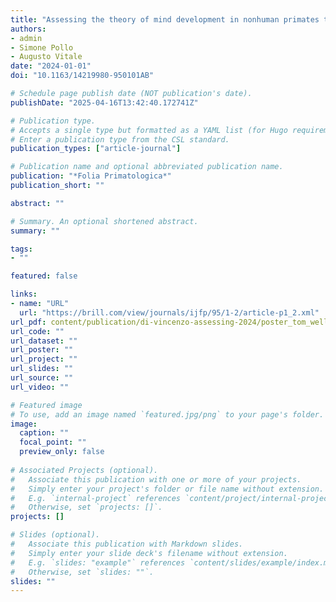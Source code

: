 ```yaml
---
title: "Assessing the theory of mind development in nonhuman primates to improve their well-being"
authors:
- admin
- Simone Pollo
- Augusto Vitale
date: "2024-01-01"
doi: "10.1163/14219980-950101AB"

# Schedule page publish date (NOT publication's date).
publishDate: "2025-04-16T13:42:40.172741Z"

# Publication type.
# Accepts a single type but formatted as a YAML list (for Hugo requirements).
# Enter a publication type from the CSL standard.
publication_types: ["article-journal"]

# Publication name and optional abbreviated publication name.
publication: "*Folia Primatologica*"
publication_short: ""

abstract: ""

# Summary. An optional shortened abstract.
summary: ""

tags:
- ""

featured: false

links:
- name: "URL"
  url: "https://brill.com/view/journals/ijfp/95/1-2/article-p1_2.xml"
url_pdf: content/publication/di-vincenzo-assessing-2024/poster_tom_wellbeing.pdf
url_code: ""
url_dataset: ""
url_poster: ""
url_project: ""
url_slides: ""
url_source: ""
url_video: ""

# Featured image
# To use, add an image named `featured.jpg/png` to your page's folder. 
image:
  caption: ""
  focal_point: ""
  preview_only: false
  
# Associated Projects (optional).
#   Associate this publication with one or more of your projects.
#   Simply enter your project's folder or file name without extension.
#   E.g. `internal-project` references `content/project/internal-project/index.md`.
#   Otherwise, set `projects: []`.
projects: []

# Slides (optional).
#   Associate this publication with Markdown slides.
#   Simply enter your slide deck's filename without extension.
#   E.g. `slides: "example"` references `content/slides/example/index.md`.
#   Otherwise, set `slides: ""`.
slides: ""
---
```

